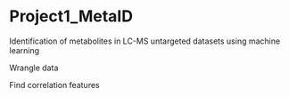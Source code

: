 # Project1_MetaID
Identification of metabolites in LC-MS untargeted datasets using machine learning

Wrangle data

Find correlation features


